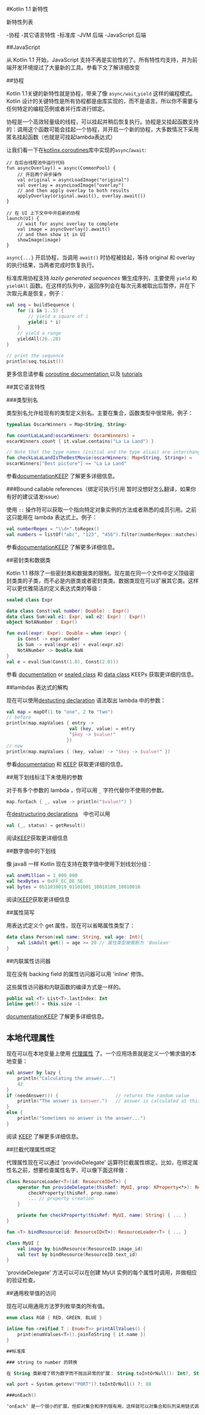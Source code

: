#Kotlin 1.1 新特性

新特性列表

-协程
-其它语言特性
-标准库
-JVM 后端
-JavaScript 后端

##JavaScript

从 Kotlin 1.1 开始，JavaScript 支持不再是实验性的了。所有特性均支持，并为前端开发环境提过了大量新的工具。参看下文了解详细改变

##协程

Kotlin 1.1关键的新特性就是协程，带来了像 `async/wait`,`yield` 这样的编程模式。Kotlin 设计的关键特性是所有协程都是由库实现的，而不是语言。所以你不需要与任何特定的编程范例或者并行库进行绑定。

协程是一个高效轻量级的线程，可以挂起并稍后恢复执行。协程是又挂起函数支持的：调用这个函数可能会挂起一个协程，并开启一个新的协程，大多数情况下采用匿名挂起函数（也就是可挂起lambda表达式）

让我们看一下在[kotlinx.coroutines](https://github.com/kotlin/kotlinx.coroutines)库中实现的`async`/`await`:

```
// 在后台线程池中运行代码fun asyncOverlay() = async(CommonPool) {    // 开启两个异步操作    val original = asyncLoadImage("original")    val overlay = asyncLoadImage("overlay")    // and then apply overlay to both results    applyOverlay(original.await(), overlay.await())}// 在 UI 上下文中中开启新的协程launch(UI) {    // wait for async overlay to complete    val image = asyncOverlay().await()    // and then show it in UI    showImage(image)}```

`async{...}` 开启协程，当调用 `await()` 时协程被挂起，等待 original 和 overlay 的执行结果，当两者完成时恢复执行。

标准库用协程支持 *lazily generated sequences* 懒生成序列，主要使用 `yield` 和 `yieldAll` 函数。在这样的队列中，返回序列会在每次元素被取出后暂停，并在下次取元素是恢复，例子：

```kotlin
val seq = buildSequence {
    for (i in 1..5) {
        // yield a square of i
        yield(i * i)
    }
    // yield a range
    yieldAll(26..28)
}

// print the sequence
println(seq.toList())
```

更多信息请参看 [coroutine documentation ](https://kotlinlang.org/docs/reference/coroutines.html) 以及 [tutorials](https://kotlinlang.org/docs/tutorials/coroutines-basic-jvm.html)

##其它语言特性

###类型别名

类型别名允许给现有的类型定义别名。主要在集合，函数类型中很常用。例子：

```kotlin
typealias OscarWinners = Map<String, String>

fun countLaLaLand(oscarWinners: OscarWinners) =
oscarWinners.count { it.value.contains("La La Land") }

// Note that the type names (initial and the type alias) are interchangeable:
fun checkLaLaLandIsTheBestMovie(oscarWinners: Map<String, String>) =
oscarWinners["Best picture"] == "La La Land"
```
参看[documentation](https://kotlinlang.org/docs/reference/type-aliases.html)[KEEP](https://github.com/Kotlin/KEEP/blob/master/proposals/type-aliases.md) 了解更多详细信息。

###Bound callable references（绑定可执行引用  暂时没想好怎么翻译，如果你有好的建议请发issue）

使用 `::` 操作符可以获取一个指向特定对象实例的方法或者熟悉的成员引用。之前这只能用在 lambda 表达式上。例子：

```Kotlin
val numberRegex = "\\d+".toRegex()
val numbers = listOf("abc", "123", "456").filter(numberRegex::matches)
```

参看[documentation](https://kotlinlang.org/docs/reference/reflection.html#bound-function-and-property-references-since-11)[KEEP](https://github.com/Kotlin/KEEP/blob/master/proposals/type-aliases.md) 了解更多详细信息。

##密封类和数据类

Kotlin 1.1 移除了一些密封类和数据类的限制。现在能在同一个文件中定义顶级密封类类的子类，而不必是内嵌类或者密封类类。数据类现在可以扩展其它类。这样可以更优雅简洁的定义表达式类的等级：

```Kotlin
sealed class Expr

data class Const(val number: Double) : Expr()
data class Sum(val e1: Expr, val e2: Expr) : Expr()
object NotANumber : Expr()

fun eval(expr: Expr): Double = when (expr) {
    is Const -> expr.number
    is Sum -> eval(expr.e1) + eval(expr.e2)
    NotANumber -> Double.NaN
}
val e = eval(Sum(Const(1.0), Const(2.0)))
```
参看 [documentation](https://kotlinlang.org/docs/reference/sealed-classes.html#relaxed-rules-for-sealed-classes-since-11) or [sealed class](https://github.com/Kotlin/KEEP/blob/master/proposals/sealed-class-inheritance.md) 和 [data class](https://github.com/Kotlin/KEEP/blob/master/proposals/data-class-inheritance.md) KEEPs 获取更详细的信息。

##lambdas 表达式的解构

现在可以使用[destucting declaration](https://kotlinlang.org/docs/reference/multi-declarations.html) 语法取出 lambda 中的参数：

```kotlin
val map = mapOf(1 to "one", 2 to "two")
// before
println(map.mapValues { entry ->
                       val (key, value) = entry
                       "$key -> $value!"
                      })
// now
println(map.mapValues { (key, value) -> "$key -> $value!" })
```

参看[documentation](https://kotlinlang.org/docs/reference/multi-declarations.html#destructuring-in-lambdas-since-11) 和 [KEEP](https://github.com/Kotlin/KEEP/blob/master/proposals/destructuring-in-parameters.md) 获取更详细的信息。

##用下划线标注下未使用的参数

对于有多个参数的 lambda ，你可以用 `_` 字符代替你不使用的参数。

```kotlin
map.forEach { _, value -> println("$value!") }
```

在[destructuring declarations](https://kotlinlang.org/docs/reference/multi-declarations.html)　中也可以用

```kotlin
val (_, status) = getResult()
```

阅读[KEEP](https://github.com/Kotlin/KEEP/blob/master/proposals/underscore-for-unused-parameters.md)获取更详细信息

##数字值中的下划线

像 java8 一样 Kotlin 现在支持在数字值中使用下划线划分组：

```Kotlin
val oneMillion = 1_000_000
val hexBytes = 0xFF_EC_DE_5E
val bytes = 0b11010010_01101001_10010100_10010010
```

阅读[[KEEP](https://github.com/Kotlin/KEEP/blob/master/proposals/underscores-in-numeric-literals.md)获取更详细信息

##属性简写

用表达式定义个 get 属性，现在可以省略属性类型了：

```kotlin
data class Person(val name: String, val age: Int){
	val isAdult get() = age >= 20 // 属性类型被推断为 'Boolean'
}
```

##内联属性访问器

现在没有 backing field 的属性访问器可以用 'inline' 修饰。

这些属性访问器和内联函数的编译方式是一样的。

```kotlin
public val <T> List<T>.lastIndex: Int
inline get() = this.size -1
```

[documentation](http://kotlinlang.org/docs/reference/inline-functions.html#inline-properties-since-11)[KEEP](https://github.com/Kotlin/KEEP/blob/master/proposals/inline-properties.md) 了解更多详细信息。

## 本地代理属性

现在可以在本地变量上使用 [代理属性](http://kotlinlang.org/docs/reference/delegated-properties.html) 了。一个应用场景就是定义一个懒求值的本地变量：

```kotlin
val answer by lazy {
    println("Calculating the answer...")
    42
}
if (needAnswer()) {                     // returns the random value
    println("The answer is $answer.")   // answer is calculated at this point
}
else {
    println("Sometimes no answer is the answer...")
}
```

阅读 [KEEP](https://github.com/Kotlin/KEEP/blob/master/proposals/local-delegated-properties.md) 了解更多详细信息。

##拦截代理属性绑定

代理属性现在可以通过 'provideDelegate' 运算符拦截属性绑定。比如，在绑定属性名之前，想要检查属性名字，可以像下面这样做：

```kotlin 
class ResourceLoader<T>(id: ResourceID<T>) {
    operator fun provideDelegate(thisRef: MyUI, prop: KProperty<*>): ReadOnlyProperty<MyUI, T> {
        checkProperty(thisRef, prop.name)
        ... // property creation
    }

    private fun checkProperty(thisRef: MyUI, name: String) { ... }
}

fun <T> bindResource(id: ResourceID<T>): ResourceLoader<T> { ... }

class MyUI {
    val image by bindResource(ResourceID.image_id)
    val text by bindResource(ResourceID.text_id)
}
```

'provideDelegate' 方法可以可以在创建 MyUI 实例的每个属性时调用，并做相应的验证检查。

##通用枚举值的访问

现在可以用通用方法罗列枚举类的所有值。

```kotlin
enum class RGB { RED, GREEN, BLUE }

inline fun <reified T : Enum<T>> printAllValues() {
    print(enumValues<T>().joinToString { it.name })
}

##标准库

### string to number 的转换

在 String 类新增了转为数字而不抛出异常的扩展： String.toIntOrNull(): Int?, String.toDoubleOrNull(): Double? etc.

val port = System.getenv("PORT")?.toIntOrNull() ?: 80

###onEach()

'onEach' 是一个很小的扩展，但却对集合和序列很有用，这样就可以对集合和队列采用链式调用执行一些操作。
